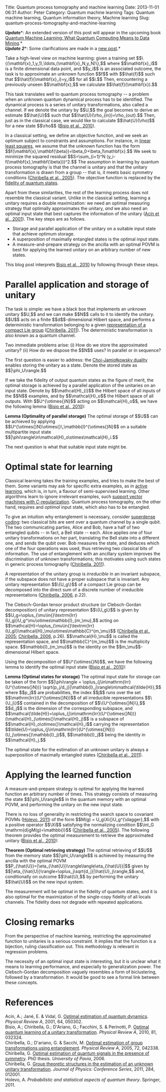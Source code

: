 Title: Quantum process tomography and machine learning
Date: 2013-11-01 06:31
Author: Peter
Category: Quantum machine learning
Tags: Quantum machine learning, Quantum information theory, Machine learning
Slug: quantum-process-tomography-and-machine-learning

***Update****: An extended version of this post will appear in the
upcoming book [Quantum Machine Learning: What Quantum Computing Means to Data Mining](http://peterwittek.com/book/ "Quantum Machine Learning").*  
***Update 2****: Some clarifications are made in a [new post](http://peterwittek.com/2014/08/more-on-quantum-learning-of-unitaries/).*

Take a high-level view on machine learning: given a training set
\$\$\\{(\\mathbf{x}\_1,y\_1),\\ldots,(\\mathbf{x}\_N,y\_N)\\},\$\$ where
\$\$\\mathbf{x}\_i\$\$ is a finite dimensional data point, and
\$\$y\_i\$\$ is an associated outcome, the task is to approximate an
unknown function \$\$f\$\$ with \$\$\\hat{f}\$\$ such that
\$\$\\hat{f}(\\mathbf{x}\_i)=y\_i\$\$ for all \$\$i.\$\$ Then,
encountering a previously unseen \$\$\\mathbf{x},\$\$ we calculate
\$\$\\hat{f}(\\mathbf{x}).\$\$

This task translates well to quantum process tomography -- a problem
when an unknown quantum dynamical process has to be identified. The
dynamical process is a series of unitary transformations, also called a
channel. If we denote the unitary by \$\$U,\$\$ the goal becomes to
derive an estimate \$\$\\hat{U}\$\$ such that
\$\$\\hat{U}(\\rho\_{in})=\\rho\_{out}.\$\$ Then, just as in the
classical case, we would like to calculate \$\$\\hat{U}(\\rho)\$\$ for a
new state \$\$\\rho\$\$ ([Bisio et al., 2010](#bisio2010optimal)).

In a classical setting, we define an objective function, and we seek an
optimum subject to constraints and assumptions. For instance, in [linear least squares](https://en.wikipedia.org/wiki/Least_squares#Problem_statement),
we assume that the unknown function has the form
\$\$f(\\mathbf{x},\\mathbf{\\beta})=\\beta\_0+\\beta\_1\\mathbf{x}.\$\$
We seek to minimize the squared residual \$\$S=\\sum\_{i=1}\^N
(y\_i-f(\\mathbf{x},\\mathbf{\\beta}))\^2.\$\$ The assumption in
learning by quantum process tomography is that the channel is unitary
and that the unitary transformation is drawn from a group -- that is, it
meets basic symmetry conditions ([Chiribella et al., 2005](#chiribella2005optimal)). The objective function is replaced by
the [fidelity of quantum states](https://en.wikipedia.org/wiki/Fidelity_of_quantum_states).

Apart from these similarities, the rest of the learning process does not
resemble the classical variant. Unlike in the classical setting,
learning a unitary requires a double maximization: we need an optimal
measuring strategy that optimally approximates the unitary, *and* we
also need an optimal input state that best captures the information of
the unitary ([Acín et al., 2001](#acin2001optimal)). The key steps are
as follows.

-   Storage and parallel application of the unitary on a suitable input
    state that achieve optimum storage.
-   A superposition of maximally entangled states is the optimal input
    state.
-   A measure-and-prepare strategy on the ancilla with an optimal POVM
    is best for applying the learned unitary on an arbitrary number of
    new states.

This blog post interprets [Bisio et al., 2010](#bisio2010optimal) by
following through these steps.

Parallel application and storage of unitary
===========================================

The task is simple: we have a black box that implements an unknown
unitary \$\$U,\$\$ and we can make \$\$N\$\$ calls to it to identify the
unitary. \$\$U\$\$ acts on a finite \$\$d\$\$-dimensional Hilbert space,
and performs a deterministic transformation belonging to a given
[representation of a compact Lie group](https://en.wikipedia.org/wiki/Representation_of_a_Lie_group)
([Chiribella, 2011](#chiribella2011group)). The deterministic
transformation is also known as a quantum channel.

Two immediate problems arise: (i) How do we store the approximated
unitary? (ii) How do we dispose the \$\$N\$\$ uses? In parallel or in
sequence?

The first question is easier to address: the [Choi-Jamiołkowsky duality](https://en.wikipedia.org/wiki/Channel-state_duality) enables
storing the unitary as a state. Denote the stored state as
\$\$|\\phi\_U\\rangle.\$\$

If we take the fidelity of output quantum states as the figure of merit,
the optimal storage is achieved by a parallel application of the
unitaries on an input state. Denote by \$\$\\mathcal{H}\_{i}\$\$ the
Hilbert space of all inputs of the \$\$N\$\$ examples, and by
\$\$\\mathcal{H}\_o\$\$ the Hilbert space of all outputs. With
\$\$U\^{\\otimes{}N}\$\$ acting on \$\$\\mathcal{H}\_o\$\$, we have the
following lemma ([Bisio et al., 2010](#bisio2010optimal)):

**Lemma (Optimality of parallel storage)** The optimal storage of
\$\$U\$\$ can be achieved by applying
\$\$U\^{\\otimes{}N}\\otimes{}\\,\\mathbb{I}\^{\\otimes{}N}\$\$ on a
suitable multipartite input state
\$\$|\\phi\\rangle\\in\\mathcal{H}\_o\\otimes\\mathcal{H}\_i.\$\$

The next question is what that suitable input state might be.

Optimal state for learning
==========================

Classical learning takes the training examples, and tries to make the
best of them. Some variants may ask for specific extra examples, as in
[active learning](https://en.wikipedia.org/wiki/Active_learning_%28machine_learning%29),
which is, in turn, a flavour of semi-supervised learning. Other
algorithms learn to ignore irrelevant examples, such [support vector machines with *C*-regularization](https://en.wikipedia.org/wiki/Support_vector_machines#Soft_margin).
Quantum process tomography, on the other hand, requires and *optimal*
input state, which also has to be entangled.

To give an intuition why entanglement is necessary, consider [superdense coding](https://en.wikipedia.org/wiki/Superdense_coding): two classical
bits are sent over a quantum channel by a single qubit. The two
communicating parties, Alice and Bob, have a half of two entangled
qubits -- in fact, a Bell state -- each. Alice applies one of four
unitary transformations on her part, translating the Bell state into a
different one, and sends the qubit over. Bob measures the state, and
deduces which one of the four operations was used, thus retrieving two
classical bits of information. The use of entanglement with an ancillary
system improves the discrimination of unknown transformations; this
motivates using such states in generic process tomography ([Chiribella, 2011](#chiribella2011group)).

A representation of the unitary group is *irreducible* in an invariant
subspace, if the subspace does not have a proper subspace that is
invariant. Any unitary representation \$\$\\{U\_g\\}\$\$ of a compact
Lie group can be decomposed into the direct sum of a discrete number of
irreducible representations ([Chiribella, 2006](#chiribella2006optimal),
p.22).

The Clebsch-Gordan tensor product structure (or Clebsch-Gordan
decomposition) of unitary representation \$\$\\{U\_g\\}\$\$ is given by
\$\$U\_g=\\oplus\_{\\mu\\in{}\\textrm{Irr}(U\_g)}U\_g\^\\mu\\otimes\\mathbb{I}\_{m\_\\mu},\$\$
acting on
\$\$\\mathcal{H}=\\oplus\_{\\mu\\in{}\\textrm{Irr}(U\_g)}\\mathcal{H}\_\\mu\\otimes\\mathbb{C}\^{m\_\\mu}\$\$
([Chiribella et al., 2005](#chiribella2005optimal); [Chiribella, 2006](#chiribella2006optimal), p.26). \$\$\\mathcal{H}\_\\mu\$\$ is
called the representation space, and \$\$\\mathbb{C}\^{m\_\\mu}\$\$ is
the multiplicity space. \$\$\\mathbb{I}\_{m\_\\mu}\$\$ is the identity
on the \$\$m\_\\mu\$\$-dimensional Hilbert space.

Using the decomposition of \$\$U\^{\\otimes{}N}\$\$, we have the
following lemma to identify the optimal input state ([Bisio et al., 2010](#bisio2010optimal)):

**Lemma (Optimal states for storage)** The optimal input state for
storage can be taken of the form \$\$|\\phi\\rangle =
\\oplus\_{j\\in\\mathrm{Irr}(U\^{\\otimes{}N})}
\\sqrt{p\_j/d\_j}|\\mathbb{I}\_j\\rangle\\in\\mathcal{\\tilde{H}},\$\$
where \$\$p\_j\$\$ are probabilities, the index \$\$j\$\$ runs over the
set \$\$\\mathrm{Irr}(U\^{\\otimes{}N})\$\$ of all irreducible
representations \$\$\\{U\_j\\}\$\$ contained in the decomposition of
\$\$\\{U\^{\\otimes{}N}\\},\$\$ \$\$d\_j\$\$ is the dimension of the
corresponding subspace, and
\$\$\\mathcal{\\tilde{H}}=\\oplus\_{j\\in\\mathrm{Irr}(U\^{\\otimes{}N})}(\\mathcal{H}\_j\\otimes{}\\mathcal{H}\_j)\$\$
is a subspace of \$\$\\mathcal{H}\_o\\otimes{}\\mathcal{H}\_i\$\$
carrying the representation
\$\$\\tilde{U}=\\oplus\_{j\\in\\mathrm{Irr}(U\^{\\otimes{}N})}(U\_j\\otimes{}\\mathbb{I}\_j)\$\$,
\$\$\\mathbb{I}\_j\$\$ being the identity in \$\$\\mathcal{H}\_j.\$\$

The optimal state for the estimation of an unknown unitary is always a
superposition of maximally entangled states ([Chiribella et al., 2011](#chiribella2005optimal)).

Applying the learned function
=============================

A measure-and-prepare strategy is optimal for applying the learned
function an arbitrary number of times. This strategy consists of
measuring the state \$\$|\\phi\_U\\rangle\$\$ in the quantum memory with
an optimal POVM, and performing the unitary on the new input state.

There is no loss of generality in restricting the search space to
covariant POVMs ([Holevo, 2011](#holevo2011probabilistic)) of the form
\$\$M(g) = U\_g\\Xi{}U\_g\^{\\dagger},\$\$ with a positive operator
\$\$\\Xi\$\$ satisfying the normalizing condition \$\$\\int\_G
\\mathrm{d}gM(g)=\\mathbb{I}\$\$ ([Chiribella et al., 2005](#chiribella2005optimal)). The following theorem provides the
optimal measurement to retrieve the approximated unitary ([Bisio et al., 2010](#bisio2010optimal)):

**Theorem (Optimal retrieving strategy)** The optimal retrieving of
\$\$U\$\$ from the memory state \$\$|\\phi\_U\\rangle\$\$ is achieved by
measuring the ancilla with the optimal POVM
\$\$P\_{\\hat{U}}=|\\eta\_{\\hat{U}}\\rangle\\langle\\eta\_{\\hat{U}}|\$\$
given by
\$\$|\\eta\_{\\hat{U}}\\rangle=\\oplus\_j\\sqrt{d\_j}|\\hat{U}\_j\\rangle,\$\$
and, conditionally on outcome \$\$\\hat{U},\$\$ by performing the
unitary \$\$\\hat{U}\$\$ on the new input system.

The measurement will be optimal in the fidelity of quantum states, and
it is also optimal for the maximization of the single-copy fidelity of
all locals channels. The fidelity does not degrade with repeated
applications.

Closing remarks
===============

From the perspective of machine learning, restricting the approximated
function to unitaries is a serious constraint. It implies that the
function is a bijection, ruling classification out. This methodology is
relevant in regression problems.

The necessity of an optimal input state is interesting, but it is
unclear what it means to learning performance, and especially to
generalization power. The Clebsch-Gordan decomposition vaguely resembles
a form of biclustering, followed by a transformation. It would be good
to see a formal link between these concepts.

References
==========

<a name="acin2001optimal"></a>Acín, A.; Jané, E. & Vidal, G. [Optimal estimation of quantum dynamics](http://arxiv.org/abs/quant-ph/0012015).
*Physical Review A*, 2001, 64, 050302.  
<a name="bisio2010optimal"></a>Bisio, A.; Chiribella, G.; D'Ariano, G.;
Facchini, S. & Perinotti, P. [Optimal quantum learning of a unitary transformation](http://arxiv.org/abs/0903.0543). *Physical Review A*,
2010, 81, 032324.  
<a name="chiribella2005optimal"></a>Chiribella, G.; D'ariano, G. &
Sacchi, M. [Optimal estimation of group transformations using entanglement](http://arxiv.org/abs/quant-ph/0506267). *Physical Review
A*, 2005, 72, 042338.  
<a name="chiribella2006optimal"></a>Chiribella, G. [Optimal estimation of quantum signals in the presence of symmetry](http://www.qubit.it/educational/thesis/ThesisRevised.pdf). PhD
thesis. *University of Pavia*, 2006.  
<a name="chiribella2011group"></a>Chiribella, G. [Group theoretic structures in the estimation of an unknown unitary transformation](http://arxiv.org/abs/1012.2130). *Journal of Physics:
Conference Series*, 2011, 284, 012001.  
<a name="holevo2011probabilistic"></a>Holevo, A. *Probabilistic and
statistical aspects of quantum theory*. Springer, 2011.

